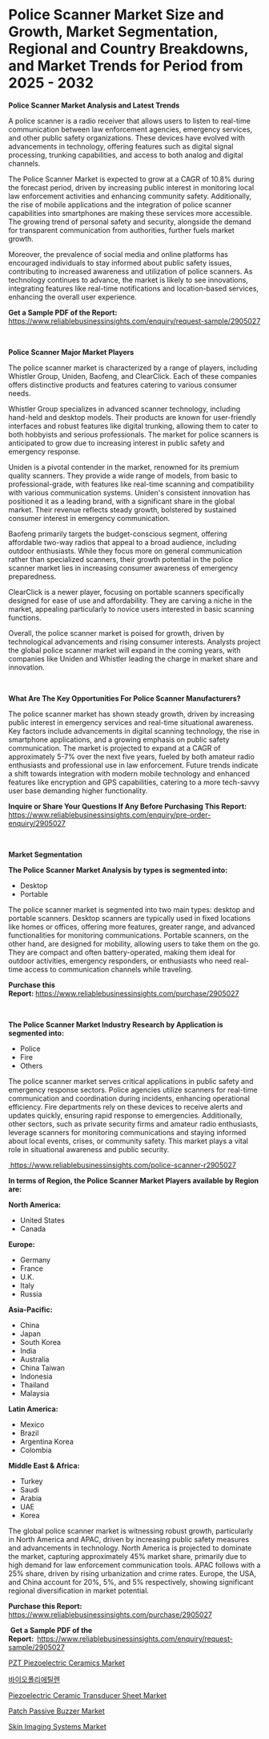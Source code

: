 <p><h1>Police Scanner Market Size and Growth, Market Segmentation, Regional and Country Breakdowns, and Market Trends for Period from 2025 -  2032</h1></p><p><strong>Police Scanner Market Analysis and Latest Trends</strong></p>
<p><p>A police scanner is a radio receiver that allows users to listen to real-time communication between law enforcement agencies, emergency services, and other public safety organizations. These devices have evolved with advancements in technology, offering features such as digital signal processing, trunking capabilities, and access to both analog and digital channels. </p><p>The Police Scanner Market is expected to grow at a CAGR of 10.8% during the forecast period, driven by increasing public interest in monitoring local law enforcement activities and enhancing community safety. Additionally, the rise of mobile applications and the integration of police scanner capabilities into smartphones are making these services more accessible. The growing trend of personal safety and security, alongside the demand for transparent communication from authorities, further fuels market growth. </p><p>Moreover, the prevalence of social media and online platforms has encouraged individuals to stay informed about public safety issues, contributing to increased awareness and utilization of police scanners. As technology continues to advance, the market is likely to see innovations, integrating features like real-time notifications and location-based services, enhancing the overall user experience.</p></p>
<p><strong>Get a Sample PDF of the Report:&nbsp;</strong> <a href="https://www.reliablebusinessinsights.com/enquiry/request-sample/2905027?utm_campaign=39&utm_medium=2&utm_source=Github&utm_content=ia&utm_term=12032025&utm_id=police-scanner">https://www.reliablebusinessinsights.com/enquiry/request-sample/2905027</a></p>
<p>&nbsp;</p>
<p><strong>Police Scanner Major Market Players</strong></p>
<p><p>The police scanner market is characterized by a range of players, including Whistler Group, Uniden, Baofeng, and ClearClick. Each of these companies offers distinctive products and features catering to various consumer needs.</p><p>Whistler Group specializes in advanced scanner technology, including hand-held and desktop models. Their products are known for user-friendly interfaces and robust features like digital trunking, allowing them to cater to both hobbyists and serious professionals. The market for police scanners is anticipated to grow due to increasing interest in public safety and emergency response.</p><p>Uniden is a pivotal contender in the market, renowned for its premium quality scanners. They provide a wide range of models, from basic to professional-grade, with features like real-time scanning and compatibility with various communication systems. Uniden's consistent innovation has positioned it as a leading brand, with a significant share in the global market. Their revenue reflects steady growth, bolstered by sustained consumer interest in emergency communication.</p><p>Baofeng primarily targets the budget-conscious segment, offering affordable two-way radios that appeal to a broad audience, including outdoor enthusiasts. While they focus more on general communication rather than specialized scanners, their growth potential in the police scanner market lies in increasing consumer awareness of emergency preparedness.</p><p>ClearClick is a newer player, focusing on portable scanners specifically designed for ease of use and affordability. They are carving a niche in the market, appealing particularly to novice users interested in basic scanning functions.</p><p>Overall, the police scanner market is poised for growth, driven by technological advancements and rising consumer interests. Analysts project the global police scanner market will expand in the coming years, with companies like Uniden and Whistler leading the charge in market share and innovation.</p></p>
<p>&nbsp;</p>
<p><strong>What Are The Key Opportunities For Police Scanner Manufacturers?</strong></p>
<p><p>The police scanner market has shown steady growth, driven by increasing public interest in emergency services and real-time situational awareness. Key factors include advancements in digital scanning technology, the rise in smartphone applications, and a growing emphasis on public safety communication. The market is projected to expand at a CAGR of approximately 5-7% over the next five years, fueled by both amateur radio enthusiasts and professional use in law enforcement. Future trends indicate a shift towards integration with modern mobile technology and enhanced features like encryption and GPS capabilities, catering to a more tech-savvy user base demanding higher functionality.</p></p>
<p><strong>Inquire or Share Your Questions If Any Before Purchasing This Report:</strong> <a href="https://www.reliablebusinessinsights.com/enquiry/pre-order-enquiry/2905027?utm_campaign=39&utm_medium=2&utm_source=Github&utm_content=ia&utm_term=12032025&utm_id=police-scanner">https://www.reliablebusinessinsights.com/enquiry/pre-order-enquiry/2905027</a></p>
<p>&nbsp;</p>
<p><strong>Market Segmentation</strong></p>
<p><strong>The Police Scanner Market Analysis by types is segmented into:</strong></p>
<p><ul><li>Desktop</li><li>Portable</li></ul></p>
<p><p>The police scanner market is segmented into two main types: desktop and portable scanners. Desktop scanners are typically used in fixed locations like homes or offices, offering more features, greater range, and advanced functionalities for monitoring communications. Portable scanners, on the other hand, are designed for mobility, allowing users to take them on the go. They are compact and often battery-operated, making them ideal for outdoor activities, emergency responders, or enthusiasts who need real-time access to communication channels while traveling.</p></p>
<p><strong>Purchase this Report:&nbsp;</strong><a href="https://www.reliablebusinessinsights.com/purchase/2905027?utm_campaign=39&utm_medium=2&utm_source=Github&utm_content=ia&utm_term=12032025&utm_id=police-scanner">https://www.reliablebusinessinsights.com/purchase/2905027</a></p>
<p>&nbsp;</p>
<p><strong>The Police Scanner Market Industry Research by Application is segmented into:</strong></p>
<p><ul><li>Police</li><li>Fire</li><li>Others</li></ul></p>
<p><p>The police scanner market serves critical applications in public safety and emergency response sectors. Police agencies utilize scanners for real-time communication and coordination during incidents, enhancing operational efficiency. Fire departments rely on these devices to receive alerts and updates quickly, ensuring rapid response to emergencies. Additionally, other sectors, such as private security firms and amateur radio enthusiasts, leverage scanners for monitoring communications and staying informed about local events, crises, or community safety. This market plays a vital role in situational awareness and public security.</p></p>
<p><a href="https://www.reliablebusinessinsights.com/police-scanner-r2905027?utm_campaign=39&utm_medium=2&utm_source=Github&utm_content=ia&utm_term=12032025&utm_id=police-scanner">&nbsp;https://www.reliablebusinessinsights.com/police-scanner-r2905027</a></p>
<p><strong>In terms of Region, the Police Scanner Market Players available by Region are:</strong></p>
<p>
    <p> <strong> North America: </strong>
        <ul>
            <li>United States</li>
            <li>Canada</li>
        </ul>
        </p> 
    <p> <strong> Europe: </strong>
        <ul>
            <li>Germany</li>
            <li>France</li>
            <li>U.K.</li>
            <li>Italy</li>
            <li>Russia</li>
        </ul>
        </p> 
    <p> <strong> Asia-Pacific: </strong>
        <ul>
            <li>China</li>
            <li>Japan</li>
            <li>South Korea</li>
            <li>India</li>
            <li>Australia</li>
            <li>China Taiwan</li>
            <li>Indonesia</li>
            <li>Thailand</li>
            <li>Malaysia</li>
        </ul>
        </p> 
    <p> <strong> Latin America: </strong>
        <ul>
            <li>Mexico</li>
            <li>Brazil</li>
            <li>Argentina Korea</li>
            <li>Colombia</li>
        </ul>
        </p> 
    <p> <strong> Middle East & Africa: </strong>
        <ul>
            <li>Turkey</li>
            <li>Saudi</li>
            <li>Arabia</li>
            <li>UAE</li>
            <li>Korea</li>
        </ul>
    </p>
    </p>
<p><p>The global police scanner market is witnessing robust growth, particularly in North America and APAC, driven by increasing public safety measures and advancements in technology. North America is projected to dominate the market, capturing approximately 45% market share, primarily due to high demand for law enforcement communication tools. APAC follows with a 25% share, driven by rising urbanization and crime rates. Europe, the USA, and China account for 20%, 5%, and 5% respectively, showing significant regional diversification in market potential.</p></p>
<p><strong>Purchase this Report: </strong><a href="https://www.reliablebusinessinsights.com/purchase/2905027?utm_campaign=39&utm_medium=2&utm_source=Github&utm_content=ia&utm_term=12032025&utm_id=police-scanner">https://www.reliablebusinessinsights.com/purchase/2905027</a></p>
<p>&nbsp;<strong>Get a Sample PDF of the Report:&nbsp;&nbsp;</strong><a href="https://www.reliablebusinessinsights.com/enquiry/request-sample/2905027?utm_campaign=39&utm_medium=2&utm_source=Github&utm_content=ia&utm_term=12032025&utm_id=police-scanner">https://www.reliablebusinessinsights.com/enquiry/request-sample/2905027</a></p>
<p><strong></strong></p>
<p><p><a href="https://github.com/cheryjhonson/Market-Research-Report-List-1/blob/main/pzt-piezoelectric-ceramics-market.md?utm_campaign=39&utm_medium=2&utm_source=Github&utm_content=ia&utm_term=12032025&utm_id=police-scanner">PZT Piezoelectric Ceramics Market</a></p><p><a href="https://github.com/laholand/Market-Research-Report-List-7/blob/main/720944943544.md?utm_campaign=39&utm_medium=2&utm_source=Github&utm_content=ia&utm_term=12032025&utm_id=police-scanner">바이오폴리에틸렌</a></p><p><a href="https://github.com/pelahotayabe/Market-Research-Report-List-1/blob/main/piezoelectric-ceramic-transducer-sheet-market.md?utm_campaign=39&utm_medium=2&utm_source=Github&utm_content=ia&utm_term=12032025&utm_id=police-scanner">Piezoelectric Ceramic Transducer Sheet Market</a></p><p><a href="https://github.com/raeezkenedz/Market-Research-Report-List-1/blob/main/patch-passive-buzzer-market.md?utm_campaign=39&utm_medium=2&utm_source=Github&utm_content=ia&utm_term=12032025&utm_id=police-scanner">Patch Passive Buzzer Market</a></p><p><a href="https://github.com/elitasvimal/Market-Research-Report-List-1/blob/main/skin-imaging-systems-market.md?utm_campaign=39&utm_medium=2&utm_source=Github&utm_content=ia&utm_term=12032025&utm_id=police-scanner">Skin Imaging Systems Market</a></p></p>